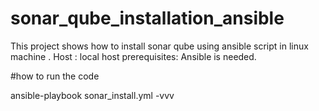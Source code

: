 # sonar_qube_installation_ansible
This project shows how to install sonar qube using ansible script in linux machine .
Host : local host
prerequisites:
Ansible is needed.

#how to run the code 

ansible-playbook sonar_install.yml -vvv
